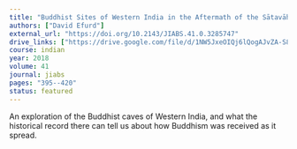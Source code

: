 ```yaml
---
title: "Buddhist Sites of Western India in the Aftermath of the Sātavāhana-Kśaharāta War: Dynastic Geographies and Patterns of Patronage, Renewal, and Abandonment"
authors: ["David Efurd"]
external_url: "https://doi.org/10.2143/JIABS.41.0.3285747"
drive_links: ["https://drive.google.com/file/d/1NW5JxeOIQj6lQogAJvZA-S8L6otAEEqx/view?usp=drivesdk"]
course: indian
year: 2018
volume: 41
journal: jiabs
pages: "395--420"
status: featured
---
```


An exploration of the Buddhist caves of Western India, and what the historical record there can tell us about how Buddhism was received as it spread.


